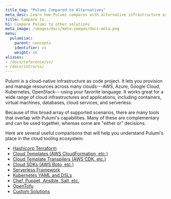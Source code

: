 ```yaml
---
title_tag: "Pulumi Compared to Alternatives"
meta_desc: Learn how Pulumi compares with alternative infrastructure as code solutions that may share overlapping capabilities.
title: Compare to...
h1: Compare Pulumi to other solutions
meta_image: /images/docs/meta-images/docs-meta.png
menu:
  pulumiiac:
    parent: concepts
    identifier: vs
    weight: 16
aliases:
- /docs/reference/vs/
- /docs/intro/vs/
---
```


Pulumi is a cloud-native infrastructure as code project. It lets you provision and manage resources across many clouds---AWS, Azure, Google Cloud, Kubernetes, OpenStack---using your favorite language. It works great for a wide range of
cloud infrastructures and applications, including containers, virtual machines, databases, cloud services, and serverless.

Because of this broad array of supported scenarios, there are many tools that overlap with Pulumi's capabilities. Many
of these are complementary and can be used together, whereas some are "either or" decisions.

Here are several useful comparisons that will help you understand Pulumi's place in the cloud tooling ecosystem:

* [Hashicorp Terraform](/docs/concepts/vs/terraform/)
* [Cloud Templates (AWS CloudFormation, etc.)](/docs/concepts/vs/cloud-templates)
* [Cloud Template Transpilers (AWS CDK, etc.)](/docs/concepts/vs/cloud-template-transpilers)
* [Cloud SDKs (AWS Boto, etc.)](/docs/concepts/vs/cloud-sdks)
* [Serverless Framework](/docs/concepts/vs/serverless/)
* [Kubernetes YAML and DSLs](/docs/concepts/vs/k8s-yaml-dsls/)
* [Chef, Puppet, Ansible, Salt, etc.](/docs/concepts/vs/chef-puppet-etc/)
* [OpenTofu](/docs/concepts/vs/opentofu/)
* [Custom Solutions](/docs/concepts/vs/custom/)
